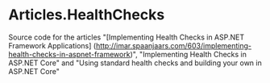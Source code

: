 # Articles.HealthChecks
Source code for the articles "[Implementing Health Checks in ASP.NET Framework Applications] (http://imar.spaanjaars.com/603/implementing-health-checks-in-aspnet-framework)", "Implementing Health Checks in ASP.NET Core" and "Using standard health checks and building your own in ASP.NET Core"
